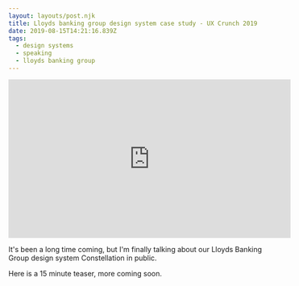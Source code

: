 ```yaml
---
layout: layouts/post.njk
title: Lloyds banking group design system case study - UX Crunch 2019
date: 2019-08-15T14:21:16.839Z
tags:
  - design systems
  - speaking
  - lloyds banking group
---
```

<iframe width="560" height="315" src="https://www.youtube.com/embed/w5rVkLFSkJk" frameborder="0" allow="accelerometer; autoplay; encrypted-media; gyroscope; picture-in-picture" allowfullscreen></iframe>

It's been a long time coming, but I'm finally talking about our Lloyds Banking Group design system Constellation in public. 

Here is a 15 minute teaser, more coming soon.
